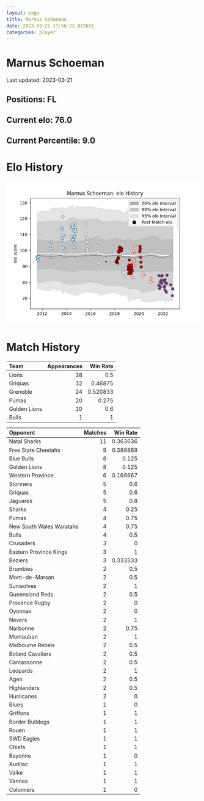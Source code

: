 ```yaml
---  
layout: page  
title: Marnus Schoeman  
date: 2023-03-21 17:56:22.872651  
categories: player  
---
```

# Marnus Schoeman


Last updated: 2023-03-21
## Positions: FL

## Current elo: 76.0

## Current Percentile: 9.0

# Elo History


![elo history](history_MarnusSchoeman.png)
# Match History


| Team         |   Appearances |   Win Rate |
|:-------------|--------------:|-----------:|
| Lions        |            38 |   0.5      |
| Griquas      |            32 |   0.46875  |
| Grenoble     |            24 |   0.520833 |
| Pumas        |            20 |   0.275    |
| Golden Lions |            10 |   0.6      |
| Bulls        |             1 |   1        |

| Opponent                 |   Matches |   Win Rate |
|:-------------------------|----------:|-----------:|
| Natal Sharks             |        11 |   0.363636 |
| Free State Cheetahs      |         9 |   0.388889 |
| Blue Bulls               |         8 |   0.125    |
| Golden Lions             |         8 |   0.125    |
| Western Province         |         6 |   0.166667 |
| Stormers                 |         5 |   0.6      |
| Griquas                  |         5 |   0.6      |
| Jaguares                 |         5 |   0.8      |
| Sharks                   |         4 |   0.25     |
| Pumas                    |         4 |   0.75     |
| New South Wales Waratahs |         4 |   0.75     |
| Bulls                    |         4 |   0.5      |
| Crusaders                |         3 |   0        |
| Eastern Province Kings   |         3 |   1        |
| Beziers                  |         3 |   0.333333 |
| Brumbies                 |         2 |   0.5      |
| Mont-de-Marsan           |         2 |   0.5      |
| Sunwolves                |         2 |   1        |
| Queensland Reds          |         2 |   0.5      |
| Provence Rugby           |         2 |   0        |
| Oyonnax                  |         2 |   0        |
| Nevers                   |         2 |   1        |
| Narbonne                 |         2 |   0.75     |
| Montauban                |         2 |   1        |
| Melbourne Rebels         |         2 |   0.5      |
| Boland Cavaliers         |         2 |   0.5      |
| Carcassonne              |         2 |   0.5      |
| Leopards                 |         2 |   1        |
| Agen                     |         2 |   0.5      |
| Highlanders              |         2 |   0.5      |
| Hurricanes               |         2 |   0        |
| Blues                    |         1 |   0        |
| Griffons                 |         1 |   1        |
| Border Bulldogs          |         1 |   1        |
| Rouen                    |         1 |   1        |
| SWD Eagles               |         1 |   1        |
| Chiefs                   |         1 |   1        |
| Bayonne                  |         1 |   0        |
| Aurillac                 |         1 |   1        |
| Valke                    |         1 |   1        |
| Vannes                   |         1 |   1        |
| Colomiers                |         1 |   0        |